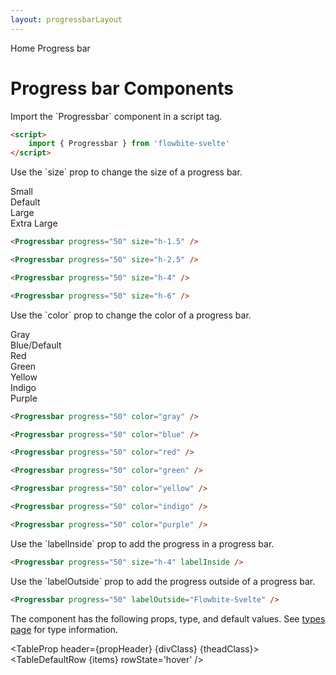 ```yaml
---
layout: progressbarLayout
---
```


<script>
	import Htwo from '../utils/Htwo.svelte'
  import ExampleDiv from '../utils/ExampleDiv.svelte'
	import TableProp from '../utils/TableProp.svelte'
  import TableDefaultRow from '../utils/TableDefaultRow.svelte'
  import { Progressbar, Breadcrumb, BreadcrumbItem } from "$lib/index"
	import { Home } from 'svelte-heros'
	import componentProps from '../props/Progressbar.json'
  // Props table
  let items = componentProps.props
	let propHeader = ['Name', 'Type', 'Default']
	
	let divClass='w-full relative overflow-x-auto shadow-md sm:rounded-lg py-4'
let theadClass ='text-xs text-gray-700 uppercase bg-gray-50 dark:bg-gray-700 dark:text-white'

  let crumbs = [
    {
      label:'Home',
      href:'/'
    },
    {
      label:'Progress bar',
      href:'/progressbars/'
    }
  ]
</script>

<Breadcrumb>
  <BreadcrumbItem href="/" icon={Home} variation="solid">Home</BreadcrumbItem>
  <BreadcrumbItem>Progress bar</BreadcrumbItem>
</Breadcrumb>

<h1 class="text-3xl w-full dark:text-white py-8">Progress bar Components</h1>

<p>Import the `Progressbar` component in a script tag.</p>

```html
<script>
	import { Progressbar } from 'flowbite-svelte'
</script>
```

<Htwo label="Sizes" />

<p>Use the `size` prop to change the size of a progress bar.</p>

<ExampleDiv>
<div class="my-4">
<div class="mb-1 text-base font-medium dark:text-white">Small</div>
	<Progressbar progress="50" size="h-1.5" />
</div>

<div class="my-4">
<div class="mb-1 text-base font-medium dark:text-white">Default</div>
	<Progressbar progress="50" size="h-2.5" />
</div>

<div class="my-4">
<div class="mb-1 text-lg font-medium dark:text-white">Large</div>
	<Progressbar progress="50" size="h-4" />
</div>

<div class="my-4">
<div class="mb-1 text-lg font-medium dark:text-white">Extra Large</div>
	<Progressbar progress="50" size="h-6" />
</div>

</ExampleDiv>

```html
<Progressbar progress="50" size="h-1.5" />

<Progressbar progress="50" size="h-2.5" />

<Progressbar progress="50" size="h-4" />

<Progressbar progress="50" size="h-6" />

```

<Htwo label="Colors" />

<p>Use the `color` prop to change the color of a progress bar.</p>

<ExampleDiv>
<div class="my-4">
<div class="mb-1 text-base font-medium dark:text-white">Gray</div>
	<Progressbar progress="50" color="gray" />
</div>

<div class="my-4">
<div class="mb-1 text-base font-medium text-blue-700 dark:text-blue-500">Blue/Default</div>
	<Progressbar progress="50" />
</div>

<div class="my-4">
<div class="mb-1 text-base font-medium text-red-700 dark:text-red-500">Red</div>
	<Progressbar progress="50" color="red" />
</div>

<div class="my-4">
<div class="mb-1 text-base font-medium text-green-700 dark:text-green-500">Green</div>
	<Progressbar progress="50" color="green" />
</div>

<div class="mb-1 text-base font-medium text-yellow-700 dark:text-yellow-500">Yellow</div>
<div class="my-4">
	<Progressbar progress="50" color="yellow" />
</div>

<div class="mb-1 text-base font-medium text-indigo-700 dark:text-indigo-400">Indigo</div>
<div class="my-4">
	<Progressbar progress="50" color="indigo" />
</div>

<div class="mb-1 text-base font-medium text-purple-700 dark:text-purple-400">Purple</div>
<div class="my-4">
	<Progressbar progress="50" color="purple" />
</div>

</ExampleDiv>

```html
<Progressbar progress="50" color="gray" />

<Progressbar progress="50" color="blue" />

<Progressbar progress="50" color="red" />

<Progressbar progress="50" color="green" />

<Progressbar progress="50" color="yellow" />

<Progressbar progress="50" color="indigo" />

<Progressbar progress="50" color="purple" />
```

<Htwo label="Label inside" />

<p>Use the `labelInside` prop to add the progress in a progress bar.</p>

<ExampleDiv>
<Progressbar progress="50" size="h-4" labelInside />
</ExampleDiv>

```html
<Progressbar progress="50" size="h-4" labelInside />
```

<Htwo label="Label outside" />

<p>Use the `labelOutside` prop to add the progress outside of a progress bar.</p>

<ExampleDiv>
<Progressbar progress="50" labelOutside="Flowbite-Svelte" />
</ExampleDiv>

```html
<Progressbar progress="50" labelOutside="Flowbite-Svelte" />
```

<Htwo label="Props" />

<p>The component has the following props, type, and default values. See <a href="/pages/types">types 
 page</a> for type information.</p>

<TableProp header={propHeader} {divClass} {theadClass}>
  <TableDefaultRow {items} rowState='hover' />
</TableProp>